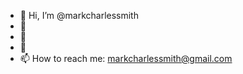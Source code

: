 - 👋 Hi, I’m @markcharlessmith
- 👀 
- 🌱 
- 💞️ 
- 📫 How to reach me: markcharlessmith@gmail.com

<!---
markcharlessmith/markcharlessmith is a ✨ special ✨ repository because its `README.md` (this file) appears on your GitHub profile.
You can click the Preview link to take a look at your changes.
--->
